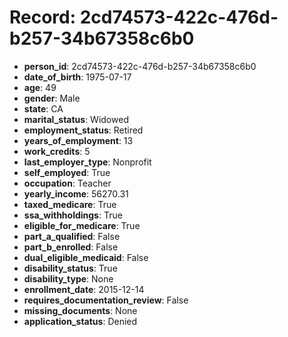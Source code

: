 # Record: 2cd74573-422c-476d-b257-34b67358c6b0

- **person_id**: 2cd74573-422c-476d-b257-34b67358c6b0
- **date_of_birth**: 1975-07-17
- **age**: 49
- **gender**: Male
- **state**: CA
- **marital_status**: Widowed
- **employment_status**: Retired
- **years_of_employment**: 13
- **work_credits**: 5
- **last_employer_type**: Nonprofit
- **self_employed**: True
- **occupation**: Teacher
- **yearly_income**: 56270.31
- **taxed_medicare**: True
- **ssa_withholdings**: True
- **eligible_for_medicare**: True
- **part_a_qualified**: False
- **part_b_enrolled**: False
- **dual_eligible_medicaid**: False
- **disability_status**: True
- **disability_type**: None
- **enrollment_date**: 2015-12-14
- **requires_documentation_review**: False
- **missing_documents**: None
- **application_status**: Denied